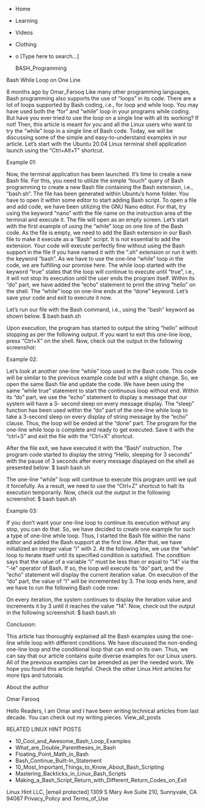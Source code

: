 





















































* Home
* Learning
* Videos
* Clothing
*
  o [Type here to search...]


   BASH_Programming


Bash While Loop on One Line

8 months ago
by Omar_Farooq
Like many other programming languages, Bash programming also supports the use
of “loops” in its code. There are a lot of loops supported by Bash coding,
i.e., for loop and while loop. You may have used both the “for” and “while”
loop in your programs while coding. But have you ever tried to use the loop on
a single line with all its working? If not! Then, this article is meant for you
and all the Linux users who want to try the “while” loop in a single line of
Bash code.
Today, we will be discussing some of the simple and easy-to-understand examples
in our article. Let’s start with the Ubuntu 20.04 Linux terminal shell
application launch using the “Ctrl+Alt+T” shortcut.

Example 01:

Now, the terminal application has been launched. It’s time to create a new Bash
file. For this, you need to utilize the simple “touch” query of Bash
programming to create a new Bash file containing the Bash extension, i.e.,
“bash.sh”. The file has been generated within Ubuntu’s home folder. You have to
open it within some editor to start adding Bash script. To open a file and add
code, we have been utilizing the GNU Nano editor. For that, try using the
keyword “nano” with the file name on the instruction area of the terminal and
execute it. The file will open as an empty screen.
Let’s start with the first example of using the “while” loop on one line of the
Bash code. As the file is empty, we need to add the Bash extension in our Bash
file to make it execute as a “Bash” script. It is not essential to add the
extension. Your code will execute perfectly fine without using the Bash support
in the file if you have named it with the “.sh” extension or run it with the
keyword “bash”. As we have to use the one-line “while” loop in the code, we are
fulfilling our promise here. The while loop started with the keyword “true”
states that the loop will continue to execute until “true”, i.e., it will not
stop its execution until the user ends the program itself.
Within its “do” part, we have added the “echo” statement to print the string
“hello” on the shell. The “while” loop on one-line ends at the “done” keyword.
Let’s save your code and exit to execute it now.

Let’s run our file with the Bash command, i.e., using the “bash” keyword as
shown below.
$ bash bash.sh

Upon execution, the program has started to output the string “hello” without
stopping as per the following output. If you want to exit this one-line loop,
press “Ctrl+X” on the shell. Now, check out the output in the following
screenshot:

Example 02:

Let’s look at another one-line “while” loop used in the Bash code. This code
will be similar to the previous example code but with a slight change. So, we
open the same Bash file and update the code. We have been using the same “while
true” statement to start the continuous loop without end. Within its “do” part,
we use the “echo” statement to display a message that our system will have a 3-
second sleep on every message display. The “sleep” function has been used
within the “do” part of the one-line while loop to take a 3-second sleep on
every display of string message by the “echo” clause. Thus, the loop will be
ended at the “done” part.
The program for the one-line while loop is complete and ready to get executed.
Save it with the “ctrl+S” and exit the file with the “Ctrl+X” shortcut.

After the file exit, we have executed it with the “Bash” instruction. The
program code started to display the string “Hello, sleeping for 3 seconds” with
the pause of 3 seconds after every message displayed on the shell as presented
below:
$ bash bash.sh

The one-line “while” loop will continue to execute this program until we quit
it forcefully. As a result, we need to use the “Ctrl+Z” shortcut to halt its
execution temporarily. Now, check out the output in the following screenshot:
$ bash bash.sh

Example 03:

If you don’t want your one-line loop to continue its execution without any
stop, you can do that. So, we have decided to create one example for such a
type of one-line while loop. Thus, I started the Bash file within the nano
editor and added the Bash support at the first line. After that, we have
initialized an integer value “i” with 2. At the following line, we use the
“while” loop to iterate itself until its specified condition is satisfied. The
condition says that the value of a variable “i” must be less than or equal to
“14” via the “-le” operator of Bash. If so, the loop will execute its “do”
part, and the “echo” statement will display the current iteration value. On
execution of the “do” part, the value of “I” will be incremented by 3. The loop
ends here, and we have to run the following Bash code now:

On every iteration, the system continues to display the iteration value and
increments it by 3 until it reaches the value “14”. Now, check out the output
in the following screenshot:
$ bash bash.sh

Conclusion:

This article has thoroughly explained all the Bash examples using the one-line
while loop with different conditions. We have discussed the non-ending one-line
loop and the conditional loop that can end on its own. Thus, we can say that
our article contains quite diverse examples for our Linux users. All of the
previous examples can be amended as per the needed work. We hope you found this
article helpful. Check the other Linux Hint articles for more tips and
tutorials.


About the author


Omar Farooq

Hello Readers, I am Omar and I have been writing technical articles from last
decade. You can check out my writing pieces.
View_all_posts

RELATED LINUX HINT POSTS


* 10_Cool_and_Awesome_Bash_Loop_Examples
* What_are_Double_Parentheses_in_Bash
* Floating_Point_Math_in_Bash
* Bash_Continue_Built-In_Statement
* 10_Most_Important_Things_to_Know_About_Bash_Scripting
* Mastering_Backticks_in_Linux_Bash_Scripts
* Making_a_Bash_Script_Return_with_Different_Return_Codes_on_Exit

Linux Hint LLC, [email protected]
1309 S Mary Ave Suite 210, Sunnyvale, CA 94087
 Privacy_Policy and Terms_of_Use
